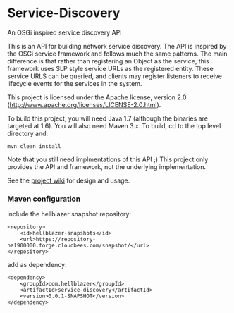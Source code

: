 Service-Discovery
=================

An OSGi inspired service discovery API

This is an API for building network service discovery.  The API is inspired by the OSGi service framework and follows much the same patterns.  The main difference is that rather than registering an Object as the service, this framework uses SLP style service URLs as the registered entity.  These service URLS can be queried, and clients may register listeners to receive lifecycle events for the services in the system.

This project is licensed under the Apache license, version 2.0 (http://www.apache.org/licenses/LICENSE-2.0.html).

To build this project, you will need Java 1.7 (although the binaries are targeted at 1.6).  You will also need Maven 3.x.  To build, cd to the top level directory and:

    mvn clean install

Note that you still need implmentations of this API ;)  This project only provides the API and framework, not the underlying implementation.

See the [project wiki](https://github.com/Hellblazer/Service-Location-Service/wiki) for design and usage.
    
### Maven configuration

include the hellblazer snapshot repository:

    <repository>
        <id>hellblazer-snapshots</id>
        <url>https://repository-hal900000.forge.cloudbees.com/snapshot/</url>
    </repository>
    
add as dependency:

    <dependency>
        <groupId>com.hellblazer</groupId>
        <artifactId>service-discovery</artifactId>
        <version>0.0.1-SNAPSHOT</version>
    </dependency>

